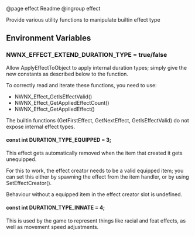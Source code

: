 @page effect Readme
@ingroup effect 

Provide various utility functions to manipulate builtin effect type

## Environment Variables

### NWNX_EFFECT_EXTEND_DURATION_TYPE = true/false

Allow ApplyEffectToObject to apply internal duration types; simply give the new constants as described
below to the function.

To correctly read and iterate these functions, you need to use:

* NWNX_Effect_GetIsEffectValid()
* NWNX_Effect_GetAppliedEffectCount()
* NWNX_Effect_GetAppliedEffect()

The builtin functions (GetFirstEffect, GetNextEffect, GetIsEffectValid) do not expose internal effect types.

#### const int DURATION_TYPE_EQUIPPED = 3;

This effect gets automatically removed when the item that created it gets unequipped.

For this to work, the effect creator needs to be a valid equipped item; you can set this either by
spawning the effect from the item handler, or by using SetEffectCreator().

Behaviour without a equipped item in the effect creator slot is undefined.

#### const int DURATION_TYPE_INNATE = 4;

This is used by the game to represent things like racial and feat effects, as well as movement speed
adjustments.
